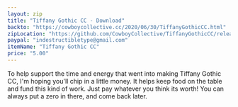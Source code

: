```yaml
---
layout: zip
title: "Tiffany Gothic CC - Download"
backto: "https://cowboycollective.cc/2020/06/30/TiffanyGothicCC.html"
zipLocation: "https://github.com/CowboyCollective/TiffanyGothicCC/releases/download/1.001/TiffanyGothicCC.zip"
paypal: "indestructibletype@gmail.com"
itemName: "Tiffany Gothic CC"
price: "5.00"
---
```


To help support the time and energy that went into making Tiffany Gothic CC, I'm hoping you'll chip in a little money. It helps keep food on the table and fund this kind of work. Just pay whatever you think its worth! You can always put a zero in there, and come back later.
